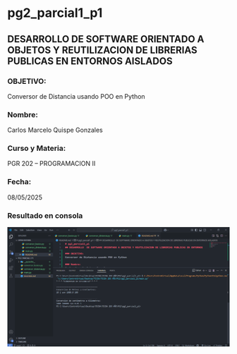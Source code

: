 # pg2_parcial1_p1

## DESARROLLO  DE SOFTWARE ORIENTADO A OBJETOS Y REUTILIZACION DE LIBRERIAS PUBLICAS EN ENTORNOS AISLADOS 

### OBJETIVO:
Conversor de Distancia usando POO en Python

### Nombre:
Carlos Marcelo Quispe Gonzales

### Curso y Materia:
PGR 202 – PROGRAMACION II

### Fecha:
08/05/2025

### Resultado en consola

![Resultado del programa](capturas/Captura%20de%20pantalla%20(101).png)
